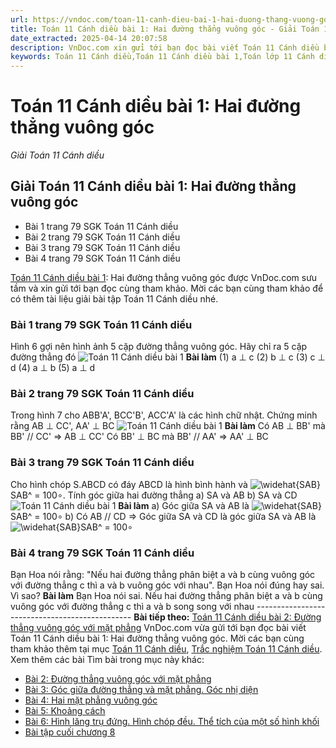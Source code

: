 ```yaml
---
url: https://vndoc.com/toan-11-canh-dieu-bai-1-hai-duong-thang-vuong-goc-309120
title: Toán 11 Cánh diều bài 1: Hai đường thẳng vuông góc - Giải Toán 11 Cánh diều - VnDoc.com
date_extracted: 2025-04-14 20:07:58
description: VnDoc.com xin gửi tới bạn đọc bài viết Toán 11 Cánh diều bài 1: Hai đường thẳng vuông góc. Mời các bạn cùng tham khảo để có thêm tài liệu giải SGK Toán 11 Cánh diều nhé.
keywords: Toán 11 Cánh diều,Toán 11 Cánh diều bài 1,Toán lớp 11 Cánh diều,bài tập toán 11 Cánh diều,giải sgk toán 11 Cánh diều,giải toán 11 Cánh diều,toán 11 CD,toán 11,giải toán 11 Cánh diều bài 1,Toán 11 Cánh diều bài 1 Hai đường thẳng vuông góc,Hai đường thẳng vuông góc
---
```


# Toán 11 Cánh diều bài 1: Hai đường thẳng vuông góc
 _Giải Toán 11 Cánh diều_
## Giải Toán 11 Cánh diều bài 1: Hai đường thẳng vuông góc
  * Bài 1 trang 79 SGK Toán 11 Cánh diều
  * Bài 2 trang 79 SGK Toán 11 Cánh diều
  * Bài 3 trang 79 SGK Toán 11 Cánh diều
  * Bài 4 trang 79 SGK Toán 11 Cánh diều

[Toán 11 Cánh diều bài 1](<https://vndoc.com/toan-11-canh-dieu-bai-1-hai-duong-thang-vuong-goc-309120>): Hai đường thẳng vuông góc được VnDoc.com sưu tầm và xin gửi tới bạn đọc cùng tham khảo. Mời các bạn cùng tham khảo để có thêm tài liệu giải bài tập Toán 11 Cánh diều nhé.
### Bài 1 trang 79 SGK Toán 11 Cánh diều
Hình 6 gợi nên hình ảnh 5 cặp đường thẳng vuông góc. Hãy chỉ ra 5 cặp đường thẳng đó
![Toán 11 Cánh diều bài 1](https://i.vdoc.vn/data/image/2023/11/09/toan-11-canh-dieu-bai-1-1.jpg)
**Bài làm**
\(1\) a ⊥ c
\(2\) b ⊥ c
\(3\) c ⊥ d
\(4\) a ⊥ b
\(5\) a ⊥ d
### Bài 2 trang 79 SGK Toán 11 Cánh diều
Trong hình 7 cho ABB'A', BCC'B', ACC'A' là các hình chữ nhật. Chứng minh rằng AB ⊥ CC', AA' ⊥ BC
![Toán 11 Cánh diều bài 1](https://i.vdoc.vn/data/image/2023/11/09/toan-11-canh-dieu-bai-1-2.jpg)
**Bài làm**
Có AB ⊥ BB'
mà BB' // CC'
=> AB ⊥ CC'
Có BB' ⊥ BC
mà BB' // AA'
=> AA' ⊥ BC
### Bài 3 trang 79 SGK Toán 11 Cánh diều
Cho hình chóp S.ABCD có đáy ABCD là hình bình hành và ![\\widehat{SAB}](https://i.vdoc.vn/data/image/blank.png)SAB^ = 100∘. Tính góc giữa hai đường thẳng
a\) SA và AB
b\) SA và CD
![Toán 11 Cánh diều bài 1](https://i.vdoc.vn/data/image/2023/11/09/toan-11-canh-dieu-bai-1-3.jpg)
**Bài làm**
a\) Góc giữa SA và AB là ![\\widehat{SAB}](https://i.vdoc.vn/data/image/blank.png)SAB^ = 100∘
b\) Có AB // CD
=> Góc giữa SA và CD là góc giữa SA và AB là ![\\widehat{SAB}](https://i.vdoc.vn/data/image/blank.png)SAB^ = 100∘
### Bài 4 trang 79 SGK Toán 11 Cánh diều
Bạn Hoa nói rằng: "Nếu hai đường thẳng phân biệt a và b cùng vuông góc với đường thẳng c thì a và b vuông góc với nhau". Bạn Hoa nói đúng hay sai. Vì sao?
**Bài làm**
Bạn Hoa nói sai. Nếu hai đường thẳng phân biệt a và b cùng vuông góc với đường thẳng c thì a và b song song với nhau
\-----------------------------------------------
**Bài tiếp theo:** [Toán 11 Cánh diều bài 2: Đường thẳng vuông góc với mặt phẳng](<https://vndoc.com/toan-11-canh-dieu-bai-2-duong-thang-vuong-goc-voi-mat-phang-309192>)
VnDoc.com vừa gửi tới bạn đọc bài viết Toán 11 Cánh diều bài 1: Hai đường thẳng vuông góc. Mời các bạn cùng tham khảo thêm tại mục [Toán 11 Cánh diều](<https://vndoc.com/toan-11-canh-dieu>), [Trắc nghiệm Toán 11 Cánh diều](<https://vndoc.com/trac-nghiem-toan-11-canh-dieu>).
Xem thêm các bài Tìm bài trong mục này khác:
  * [Bài 2: Đường thẳng vuông góc với mặt phẳng](</toan-11-canh-dieu-bai-2-duong-thang-vuong-goc-voi-mat-phang-309192>)
  * [Bài 3: Góc giữa đường thẳng và mặt phẳng. Góc nhị diện](</toan-11-canh-dieu-bai-3-goc-giua-duong-thang-va-mat-phang-goc-nhi-dien-309198>)
  * [Bài 4: Hai mặt phẳng vuông góc](</toan-11-canh-dieu-bai-4-hai-mat-phang-vuong-goc-309202>)
  * [Bài 5: Khoảng cách](</toan-11-canh-dieu-bai-5-khoang-cach-309208>)
  * [Bài 6: Hình lăng trụ đứng. Hình chóp đều. Thể tích của một số hình khối](</toan-11-canh-dieu-bai-6-hinh-lang-tru-dung-hinh-chop-deu-the-tich-cua-mot-so-hinh-khoi-309213>)
  * [Bài tập cuối chương 8](</toan-11-canh-dieu-bai-tap-cuoi-chuong-8-309224>)

